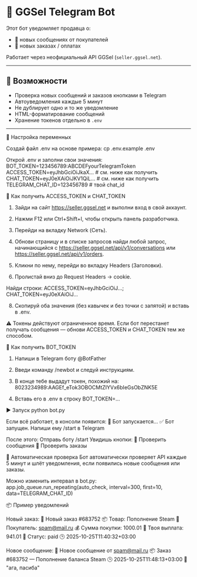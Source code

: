 # 💬 GGSel Telegram Bot

Этот бот уведомляет продавца о:
- 📩 новых сообщениях от покупателей  
- 💸 новых заказах / оплатах  

Работает через неофициальный API GGSel (`seller.ggsel.net`).

---

## 🚀 Возможности
- Проверка новых сообщений и заказов кнопками в Telegram  
- Автоуведомления каждые 5 минут  
- Не дублирует одно и то же уведомление  
- HTML-форматирование сообщений  
- Хранение токенов отдельно в `.env`

---

🧩 Настройка переменных

Создай файл .env на основе примера:
cp .env.example .env

Открой .env и заполни свои значения:
BOT_TOKEN=123456789:ABCDEFyourTelegramToken
ACCESS_TOKEN=eyJhbGciOiJkaX...   # см. ниже как получить
CHAT_TOKEN=eyJ0eXAiOiJKV1QiL... # см. ниже как получить
TELEGRAM_CHAT_ID=123456789      # твой chat_id


🔑 Как получить ACCESS_TOKEN и CHAT_TOKEN

1. Зайди на сайт https://seller.ggsel.net и выполни вход в свой аккаунт.

2. Нажми F12 или Ctrl+Shift+I, чтобы открыть панель разработчика.

3. Перейди на вкладку Network (Сеть).

4. Обнови страницу и в списке запросов найди любой запрос, начинающийся с
https://seller.ggsel.net/api/v1/conversations или https://seller.ggsel.net/api/v1/orders.

5. Кликни по нему, перейди во вкладку Headers (Заголовки).

6. Пролистай вниз до Request Headers → cookie.

Найди строки:
ACCESS_TOKEN=eyJhbGciOiJ...;
CHAT_TOKEN=eyJ0eXAiOiJ...

8. Скопируй оба значения (без кавычек и без точки с запятой) и вставь в .env.

⚠️ Токены действуют ограниченное время.
Если бот перестанет получать сообщения — обнови ACCESS_TOKEN и CHAT_TOKEN тем же способом.

💬 Как получить BOT_TOKEN

1. Напиши в Telegram боту @BotFather

2. Введи команду /newbot и следуй инструкциям.

3. В конце тебе выдадут токен, похожий на:
8023234989:AAGEf_eTok3OBOCMtZIYVx6bIeGsObZNK5E

4. Вставь его в .env в строку BOT_TOKEN=...

▶️ Запуск
python bot.py

Если всё работает, в консоли появится:
🚀 Бот запускается...
✅ Бот запущен. Напиши ему /start в Telegram

После этого:
Отправь боту /start
Увидишь кнопки:
🔄 Проверить сообщения
🧾 Проверить заказы

🔁 Автоматическая проверка
Бот автоматически проверяет API каждые 5 минут
и шлёт уведомления, если появились новые сообщения или заказы.

Можно изменить интервал в bot.py:
app.job_queue.run_repeating(auto_check, interval=300, first=10, data=TELEGRAM_CHAT_ID)

📦 Пример уведомлений

Новый заказ:
💸 Новый заказ #683752
📦 Товар: Пополнение Steam
👤 Покупатель: spam@mail.ru
💰 Сумма покупки: 1000.01
💼 Твоя выплата: 941.01
📍 Статус: paid
🕒 2025-10-25T11:40:32+03:00

Новое сообщение:
💬 Новое сообщение от spam@mail.ru
📦 Заказ #683752 — Пополнение баланса Steam
🕒 2025-10-25T11:48:13+03:00
💭 "ага, пасиба"

